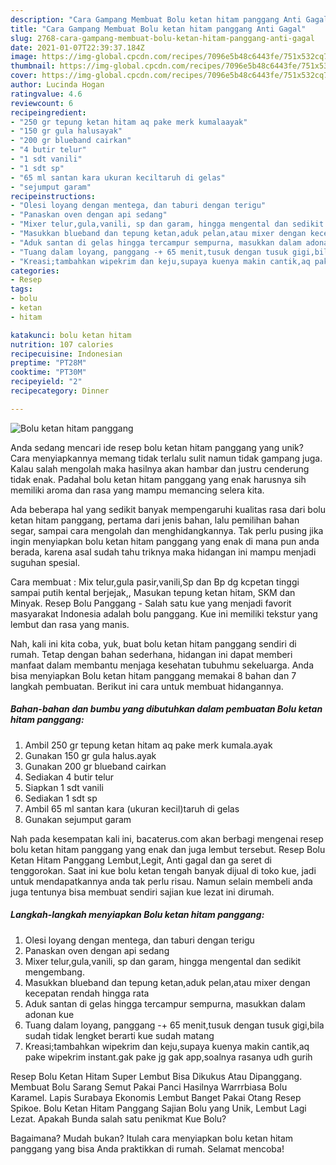 ```yaml
---
description: "Cara Gampang Membuat Bolu ketan hitam panggang Anti Gagal"
title: "Cara Gampang Membuat Bolu ketan hitam panggang Anti Gagal"
slug: 2768-cara-gampang-membuat-bolu-ketan-hitam-panggang-anti-gagal
date: 2021-01-07T22:39:37.184Z
image: https://img-global.cpcdn.com/recipes/7096e5b48c6443fe/751x532cq70/bolu-ketan-hitam-panggang-foto-resep-utama.jpg
thumbnail: https://img-global.cpcdn.com/recipes/7096e5b48c6443fe/751x532cq70/bolu-ketan-hitam-panggang-foto-resep-utama.jpg
cover: https://img-global.cpcdn.com/recipes/7096e5b48c6443fe/751x532cq70/bolu-ketan-hitam-panggang-foto-resep-utama.jpg
author: Lucinda Hogan
ratingvalue: 4.6
reviewcount: 6
recipeingredient:
- "250 gr tepung ketan hitam aq pake merk kumalaayak"
- "150 gr gula halusayak"
- "200 gr blueband cairkan"
- "4 butir telur"
- "1 sdt vanili"
- "1 sdt sp"
- "65 ml santan kara ukuran keciltaruh di gelas"
- "sejumput garam"
recipeinstructions:
- "Olesi loyang dengan mentega, dan taburi dengan terigu"
- "Panaskan oven dengan api sedang"
- "Mixer telur,gula,vanili, sp dan garam, hingga mengental dan sedikit mengembang."
- "Masukkan blueband dan tepung ketan,aduk pelan,atau mixer dengan kecepatan rendah hingga rata"
- "Aduk santan di gelas hingga tercampur sempurna, masukkan dalam adonan kue"
- "Tuang dalam loyang, panggang -+ 65 menit,tusuk dengan tusuk gigi,bila sudah tidak lengket berarti kue sudah matang"
- "Kreasi;tambahkan wipekrim dan keju,supaya kuenya makin cantik,aq pake wipekrim instant.gak pake jg gak app,soalnya rasanya udh gurih"
categories:
- Resep
tags:
- bolu
- ketan
- hitam

katakunci: bolu ketan hitam 
nutrition: 107 calories
recipecuisine: Indonesian
preptime: "PT28M"
cooktime: "PT30M"
recipeyield: "2"
recipecategory: Dinner

---
```



![Bolu ketan hitam panggang](https://img-global.cpcdn.com/recipes/7096e5b48c6443fe/751x532cq70/bolu-ketan-hitam-panggang-foto-resep-utama.jpg)

Anda sedang mencari ide resep bolu ketan hitam panggang yang unik? Cara menyiapkannya memang tidak terlalu sulit namun tidak gampang juga. Kalau salah mengolah maka hasilnya akan hambar dan justru cenderung tidak enak. Padahal bolu ketan hitam panggang yang enak harusnya sih memiliki aroma dan rasa yang mampu memancing selera kita.

Ada beberapa hal yang sedikit banyak mempengaruhi kualitas rasa dari bolu ketan hitam panggang, pertama dari jenis bahan, lalu pemilihan bahan segar, sampai cara mengolah dan menghidangkannya. Tak perlu pusing jika ingin menyiapkan bolu ketan hitam panggang yang enak di mana pun anda berada, karena asal sudah tahu triknya maka hidangan ini mampu menjadi suguhan spesial.

Cara membuat : Mix telur,gula pasir,vanili,Sp dan Bp dg kcpetan tinggi sampai putih kental berjejak,, Masukan tepung ketan hitam, SKM dan Minyak. Resep Bolu Panggang - Salah satu kue yang menjadi favorit masyarakat Indonesia adalah bolu panggang. Kue ini memiliki tekstur yang lembut dan rasa yang manis.


Nah, kali ini kita coba, yuk, buat bolu ketan hitam panggang sendiri di rumah. Tetap dengan bahan sederhana, hidangan ini dapat memberi manfaat dalam membantu menjaga kesehatan tubuhmu sekeluarga. Anda bisa menyiapkan Bolu ketan hitam panggang memakai 8 bahan dan 7 langkah pembuatan. Berikut ini cara untuk membuat hidangannya.

<!--inarticleads1-->

##### Bahan-bahan dan bumbu yang dibutuhkan dalam pembuatan Bolu ketan hitam panggang:

1. Ambil 250 gr tepung ketan hitam aq pake merk kumala.ayak
1. Gunakan 150 gr gula halus.ayak
1. Gunakan 200 gr blueband cairkan
1. Sediakan 4 butir telur
1. Siapkan 1 sdt vanili
1. Sediakan 1 sdt sp
1. Ambil 65 ml santan kara (ukuran kecil)taruh di gelas
1. Gunakan sejumput garam


Nah pada kesempatan kali ini, bacaterus.com akan berbagi mengenai resep bolu ketan hitam panggang yang enak dan juga lembut tersebut. Resep Bolu Ketan Hitam Panggang Lembut,Legit, Anti gagal dan ga seret di tenggorokan. Saat ini kue bolu ketan tengah banyak dijual di toko kue, jadi untuk mendapatkannya anda tak perlu risau. Namun selain membeli anda juga tentunya bisa membuat sendiri sajian kue lezat ini dirumah. 

<!--inarticleads2-->

##### Langkah-langkah menyiapkan Bolu ketan hitam panggang:

1. Olesi loyang dengan mentega, dan taburi dengan terigu
1. Panaskan oven dengan api sedang
1. Mixer telur,gula,vanili, sp dan garam, hingga mengental dan sedikit mengembang.
1. Masukkan blueband dan tepung ketan,aduk pelan,atau mixer dengan kecepatan rendah hingga rata
1. Aduk santan di gelas hingga tercampur sempurna, masukkan dalam adonan kue
1. Tuang dalam loyang, panggang -+ 65 menit,tusuk dengan tusuk gigi,bila sudah tidak lengket berarti kue sudah matang
1. Kreasi;tambahkan wipekrim dan keju,supaya kuenya makin cantik,aq pake wipekrim instant.gak pake jg gak app,soalnya rasanya udh gurih


Resep Bolu Ketan Hitam Super Lembut Bisa Dikukus Atau Dipanggang. Membuat Bolu Sarang Semut Pakai Panci Hasilnya Warrrbiasa Bolu Karamel. Lapis Surabaya Ekonomis Lembut Banget Pakai Otang Resep Spikoe. Bolu Ketan Hitam Panggang Sajian Bolu yang Unik, Lembut Lagi Lezat. Apakah Bunda salah satu penikmat Kue Bolu? 

Bagaimana? Mudah bukan? Itulah cara menyiapkan bolu ketan hitam panggang yang bisa Anda praktikkan di rumah. Selamat mencoba!
